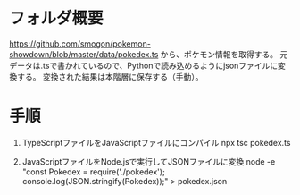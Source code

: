 # フォルダ概要
https://github.com/smogon/pokemon-showdown/blob/master/data/pokedex.ts
から、ポケモン情報を取得する。
元データは.tsで書かれているので、Pythonで読み込めるようにjsonファイルに変換する。
変換された結果は本階層に保存する（手動）。

# 手順
1. TypeScriptファイルをJavaScriptファイルにコンパイル
npx tsc pokedex.ts

2. JavaScriptファイルをNode.jsで実行してJSONファイルに変換
node -e "const Pokedex = require('./pokedex'); console.log(JSON.stringify(Pokedex));" > pokedex.json

